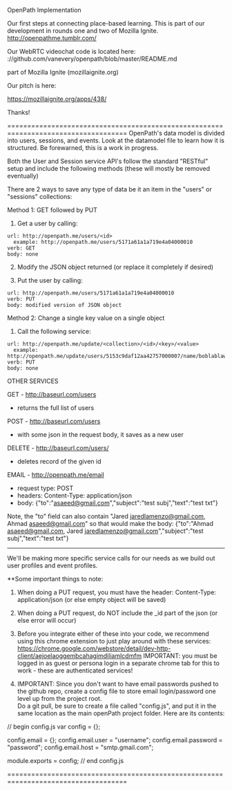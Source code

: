 OpenPath Implementation


Our first steps at connecting place-based learning. 
This is part of our development in rounds one and two of Mozilla Ignite.
http://openpathme.tumblr.com/

Our WebRTC videochat code is located here: 
://github.com/vanevery/openpath/blob/master/README.md

part of Mozilla Ignite (mozillaignite.org)

Our pitch is here:

https://mozillaignite.org/apps/438/

Thanks!

====================================================================================
OpenPath's data model is divided into users, sessions, and events.
Look at the datamodel file to learn how it is structured.
Be forewarned, this is a work in progress.

Both the User and Session service API's follow the standard "RESTful" setup and include the following methods 
(these will mostly be removed eventually)

There are 2 ways to save any type of data be it an item in the "users" or "sessions" collections:

Method 1:  GET followed by PUT

  1.  Get a user by calling:

    url: http://openpath.me/users/<id>
      example: http://openpath.me/users/5171a61a1a719e4a04000010
    verb: GET
    body: none

  2.  Modify the JSON object returned (or replace it completely if desired)

  3.  Put the user by calling:

    url: http://openpath.me/users/5171a61a1a719e4a04000010
    verb: PUT
    body: modified version of JSON object

Method 2: Change a single key value on a single object

  1.  Call the following service:

    url: http://openpath.me/update/<collection>/<id>/<key>/<value>
      example: http://openpath.me/update/users/5153c9daf12aa42757000007/name/boblablaw
    verb: PUT
    body: none

OTHER SERVICES

GET   - http://baseurl.com/users 
  - returns the full list of users

POST - http://baseurl.com/users 
  - with some json in the request body, it saves as a new user

DELETE - http://baseurl.com/users/<id> 
  - deletes record of the given id

EMAIL - http://openpath.me/email
  - request type:   POST
  - headers: Content-Type: application/json
  - body: {"to":"asaeed@gmail.com","subject":"test subj","text":"test txt"}

Note, the "to" field can also contain "Jared <jaredlamenzo@gmail.com>, Ahmad <asaeed@gmail.com>"
so that would make the body:
{"to":"Ahmad <asaeed@gmail.com>, Jared <jaredlamenzo@gmail.com>","subject":"test subj","text":"test txt"}

---

We'll be making more specific service calls for our needs 
as we build out user profiles and event profiles. 

**Some important things to note:

1.  When doing a PUT request, you must have the header: Content-Type: application/json
  (or else empty object will be saved)

2.  When doing a PUT request, do NOT include the _id part of the json 
  (or else error will occur)

3.  Before you integrate either of these into your code, we recommend 
using this chrome extension to just play around with these services:
https://chrome.google.com/webstore/detail/dev-http-client/aejoelaoggembcahagimdiliamlcdmfm
IMPORTANT: you must be logged in as guest or persona login in a separate chrome tab 
for this to work - these are authenticated services!

4.  IMPORTANT: Since you don't want to have email passwords pushed to the github repo, create 
a config file to store email login/password one level up from the project root.  
Do a git pull, be sure to create a file called "config.js", and put it in the same location 
as the main openPath project folder.  Here are its contents:

// begin config.js
var config = {};

config.email = {};
config.email.user = "username";
config.email.password = "password";
config.email.host = "smtp.gmail.com";

module.exports = config;
// end config.js

====================================================================================

